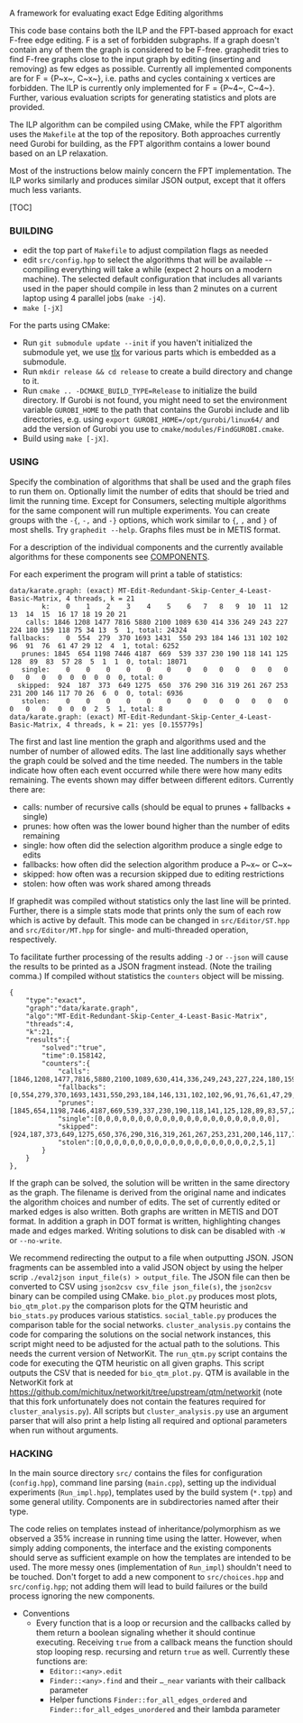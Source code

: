A framework for evaluating exact Edge Editing algorithms

This code base contains both the ILP and the FPT-based approach for exact F-free edge editing. F is a set of forbidden subgraphs. If a graph doesn't contain any of them the graph is considered to be F-free. graphedit tries to find F-free graphs close to the input graph by editing (inserting and removing) as few edges as possible. Currently all implemented components are for F = {P~x~, C~x~}, i.e. paths and cycles containing x vertices are forbidden. The ILP is currently only implemented for F = {P~4~, C~4~}. Further, various evaluation scripts for generating statistics and plots are provided.

The ILP algorithm can be compiled using CMake, while the FPT algorithm uses the ``Makefile`` at the top of the repository. Both approaches currently need Gurobi for building, as the FPT algorithm contains a lower bound based on an LP relaxation.

Most of the instructions below mainly concern the FPT implementation. The ILP works similarly and produces similar JSON output, except that it offers much less variants.

[TOC]

### BUILDING

* edit the top part of ``Makefile`` to adjust compilation flags as needed
* edit ``src/config.hpp`` to select the algorithms that will be available -- compiling everything will take a while (expect 2 hours on a modern machine). The selected default configuration that includes all variants used in the paper should compile in less than 2 minutes on a current laptop using 4 parallel jobs (``make -j4``).
* ``make [-jX]``

For the parts using CMake:

* Run ``git submodule update --init`` if you haven't initialized the submodule yet, we use  [tlx](https://tlx.github.io/) for various parts which is embedded as a submodule.
* Run ``mkdir release && cd release`` to create a build directory and change to it.
* Run ``cmake .. -DCMAKE_BUILD_TYPE=Release`` to initialize the build directory. If Gurobi is not found, you might need to set the environment variable ``GUROBI_HOME`` to the path that contains the Gurobi include and lib directories, e.g. using ``export GUROBI_HOME=/opt/gurobi/linux64/`` and add the version of Gurobi you use to ``cmake/modules/FindGUROBI.cmake``.
* Build using ``make [-jX]``.

### USING

Specify the combination of algorithms that shall be used and the graph files to run them on. Optionally limit the number of edits that should be tried and limit the running time. Except for Consumers, selecting multiple algorithms for the same component will run multiple experiments. You can create groups with the ``-{``, ``-,`` and ``-}`` options, which work similar to ``{``, ``,`` and ``}`` of most shells.
Try ``graphedit --help``. Graphs files must be in METIS format.

For a description of the individual components and the currently available algorithms for these components see [COMPONENTS](COMPONENTS.md).

For each experiment the program will print a table of statistics:
```
data/karate.graph: (exact) MT-Edit-Redundant-Skip-Center_4-Least-Basic-Matrix, 4 threads, k = 21
		k:    0    1    2    3    4    5    6   7   8   9  10  11  12  13  14  15  16 17 18 19 20 21
	calls: 1846 1208 1477 7816 5880 2100 1089 630 414 336 249 243 227 224 180 159 118 75 34 13  5  1, total: 24324
fallbacks:    0  554  279  370 1693 1431  550 293 184 146 131 102 102  96  91  76  61 47 29 12  4  1, total: 6252
   prunes: 1845  654 1198 7446 4187  669  539 337 230 190 118 141 125 128  89  83  57 28  5  1  1  0, total: 18071
   single:    0    0    0    0    0    0    0   0   0   0   0   0   0   0   0   0   0  0  0  0  0  0, total: 0
  skipped:  924  187  373  649 1275  650  376 290 316 319 261 267 253 231 200 146 117 70 26  6  0  0, total: 6936
   stolen:    0    0    0    0    0    0    0   0   0   0   0   0   0   0   0   0   0  0  0  2  5  1, total: 8
data/karate.graph: (exact) MT-Edit-Redundant-Skip-Center_4-Least-Basic-Matrix, 4 threads, k = 21: yes [0.155779s]
```
The first and last line mention the graph and algorithms used and the number of number of allowed edits. The last line additionally says whether the graph could be solved and the time needed. The numbers in the table indicate how often each event occurred while there were how many edits remaining. The events shown may differ between different editors. Currently there are:
 * calls: number of recursive calls (should be equal to prunes + fallbacks + single)
 * prunes: how often was the lower bound higher than the number of edits remaining
 * single: how often did the selection algorithm produce a single edge to edits
 * fallbacks: how often did the selection algorithm produce a P~x~ or C~x~
 * skipped: how often was a recursion skipped due to editing restrictions
 * stolen: how often was work shared among threads

If graphedit was compiled without statistics only the last line will be printed.
Further, there is a simple stats mode that prints only the sum of each row which is active by default.
This mode can be changed in ``src/Editor/ST.hpp`` and ``src/Editor/MT.hpp`` for single- and multi-threaded operation, respectively.

To facilitate further processing of the results adding ``-J`` or ``--json`` will cause the results to be printed as a JSON fragment instead. (Note the trailing comma.) If compiled without statistics the ``counters`` object will be missing.
```
{
	"type":"exact",
	"graph":"data/karate.graph",
	"algo":"MT-Edit-Redundant-Skip-Center_4-Least-Basic-Matrix",
	"threads":4,
	"k":21,
	"results":{
		"solved":"true",
		"time":0.158142,
		"counters":{
			"calls":[1846,1208,1477,7816,5880,2100,1089,630,414,336,249,243,227,224,180,159,118,75,34,13,5,1],
			"fallbacks":[0,554,279,370,1693,1431,550,293,184,146,131,102,102,96,91,76,61,47,29,12,4,1],
			"prunes":[1845,654,1198,7446,4187,669,539,337,230,190,118,141,125,128,89,83,57,28,5,1,1,0],
			"single":[0,0,0,0,0,0,0,0,0,0,0,0,0,0,0,0,0,0,0,0,0,0],
			"skipped":[924,187,373,649,1275,650,376,290,316,319,261,267,253,231,200,146,117,70,26,6,0,0],
			"stolen":[0,0,0,0,0,0,0,0,0,0,0,0,0,0,0,0,0,0,0,2,5,1]
		}
	}
},
```

If the graph can be solved, the solution will be written in the same directory as the graph. The filename is derived from the original name and indicates the algorithm choices and number of edits. The set of currently edited or marked edges is also written. Both graphs are written in METIS and DOT format. In addition a graph in DOT format is written, highlighting changes made and edges marked. Writing solutions to disk can be disabled with ``-W`` or ``--no-write``.

We recommend redirecting the output to a file when outputting JSON. JSON fragments can be assembled into a valid JSON object by using the helper scrip ``./eval2json input_file(s) > output_file``. The JSON file can then be converted to CSV using ``json2csv csv_file json_file(s)``, the ``json2csv`` binary can be compiled using CMake.
``bio_plot.py`` produces most plots, ``bio_qtm_plot.py`` the comparison plots for the QTM heuristic and ``bio_stats.py`` produces various statistics.
``social_table.py`` produces the comparison table for the social networks.
``cluster_analysis.py`` contains the code for comparing the solutions on the social network instances, this script might need to be adjusted for the actual path to the solutions.
This needs the current version of NetworKit.
The ``run_qtm.py`` script contains the code for executing the QTM heuristic on all given graphs.
This script outputs the CSV that is needed for ``bio_qtm_plot.py``.
QTM is available in the NetworKit fork at https://github.com/michitux/networkit/tree/upstream/qtm/networkit (note that this fork unfortunately does not contain the features required for ``cluster_analysis.py``).
All scripts but ``cluster_analysis.py`` use an argument parser that will also print a help listing all required and optional parameters when run without arguments.

### HACKING

In the main source directory ``src/`` contains the files for configuration (``config.hpp``), command line parsing (``main.cpp``), setting up the individual experiments (``Run_impl.hpp``), templates used by the build system (``*.tpp``) and some general utility. Components are in subdirectories named after their type.

The code relies on templates instead of inheritance/polymorphism as we observed a 35% increase in running time using the latter. However, when simply adding components, the interface and the existing components should serve as sufficient example on how the templates are intended to be used. The more messy ones (implementation of ``Run_impl``) shouldn't need to be touched.
Don't forget to add a new component to ``src/choices.hpp`` and ``src/config.hpp``; not adding them will lead to build failures or the build process ignoring the new components.

- Conventions
	- Every function that is a loop or recursion and the callbacks called by them return a boolean signaling whether it should continue executing. Receiving ``true`` from a callback means the function should stop looping resp. recursing and return ``true`` as well. Currently these functions are:
		* ``Editor::<any>.edit``
		* ``Finder::<any>.find`` and their ``…_near`` variants with their callback parameter
		* Helper functions ``Finder::for_all_edges_ordered`` and ``Finder::for_all_edges_unordered`` and their lambda parameter
